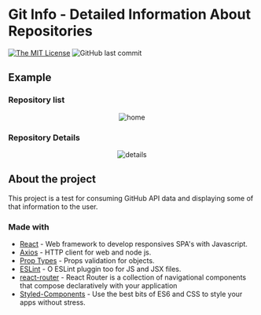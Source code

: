 <!-- Shields -->

# Git Info - Detailed Information About Repositories

[![The MIT License](https://img.shields.io/badge/license-MIT-green.svg?style=flat-square)](http://opensource.org/licenses/MIT)
![GitHub last commit](https://img.shields.io/github/last-commit/jvictorfarias/git-info)

## Example

### Repository list

<p align="center">
  <img src="https://i.imgur.com/BzIp2K5.png" alt="home">
</p>

### Repository Details

<p align="center">
  <img src="https://i.imgur.com/qBlNWNd.png" alt="details">
</p>

## About the project

This project is a test for consuming GitHub API data and displaying some of that information to the user.

### Made with

- [React](http://facebook.github.io/react/) - Web framework to develop responsives SPA's with Javascript.
- [Axios](https://github.com/axios/axios) - HTTP client for web and node js.
- [Prop Types](https://github.com/facebook/prop-types) - Props validation for objects.
- [ESLint](https://eslint.org/) - O ESLint pluggin too for JS and JSX files.
- [react-router](https://reacttraining.com/react-router/) - React Router is a collection of navigational components that compose declaratively with your application
- [Styled-Components](https://styled-components.com/) - Use the best bits of ES6 and CSS to style your apps without stress.
